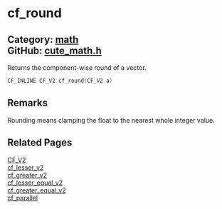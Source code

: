 [](../header.md ':include')

# cf_round

Category: [math](/api_reference?id=math)  
GitHub: [cute_math.h](https://github.com/RandyGaul/cute_framework/blob/master/include/cute_math.h)  
---

Returns the component-wise round of a vector.

```cpp
CF_INLINE CF_V2 cf_round(CF_V2 a)
```

## Remarks

Rounding means clamping the float to the nearest whole integer value.

## Related Pages

[CF_V2](/math/cf_v2.md)  
[cf_lesser_v2](/math/cf_lesser_v2.md)  
[cf_greater_v2](/math/cf_greater_v2.md)  
[cf_lesser_equal_v2](/math/cf_lesser_equal_v2.md)  
[cf_greater_equal_v2](/math/cf_greater_equal_v2.md)  
[cf_parallel](/math/cf_parallel.md)  
